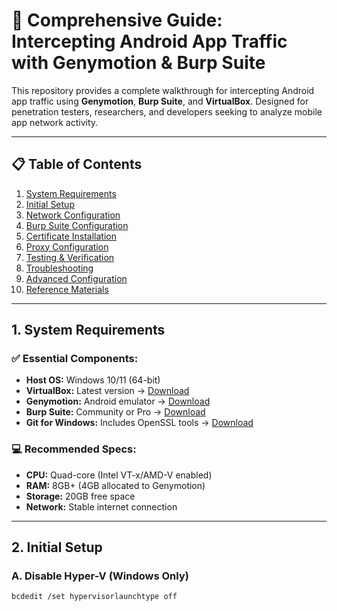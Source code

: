 # 📡 Comprehensive Guide: Intercepting Android App Traffic with Genymotion & Burp Suite

This repository provides a complete walkthrough for intercepting Android app traffic using **Genymotion**, **Burp Suite**, and **VirtualBox**. Designed for penetration testers, researchers, and developers seeking to analyze mobile app network activity.

---

## 📋 Table of Contents

1. [System Requirements](#1-system-requirements)  
2. [Initial Setup](#2-initial-setup)  
3. [Network Configuration](#3-network-configuration)  
4. [Burp Suite Configuration](#4-burp-suite-configuration)  
5. [Certificate Installation](#5-certificate-installation)  
6. [Proxy Configuration](#6-proxy-configuration)  
7. [Testing & Verification](#7-testing--verification)  
8. [Troubleshooting](#8-troubleshooting)  
9. [Advanced Configuration](#9-advanced-configuration)  
10. [Reference Materials](#10-reference-materials)  

---

## 1. System Requirements

### ✅ Essential Components:

- **Host OS:** Windows 10/11 (64-bit)  
- **VirtualBox:** Latest version → [Download](https://www.virtualbox.org/)  
- **Genymotion:** Android emulator → [Download](https://www.genymotion.com/)  
- **Burp Suite:** Community or Pro → [Download](https://portswigger.net/burp)  
- **Git for Windows:** Includes OpenSSL tools → [Download](https://git-scm.com/)

### 💻 Recommended Specs:

- **CPU:** Quad-core (Intel VT-x/AMD-V enabled)  
- **RAM:** 8GB+ (4GB allocated to Genymotion)  
- **Storage:** 20GB free space  
- **Network:** Stable internet connection

---

## 2. Initial Setup

### A. Disable Hyper-V (Windows Only)

```bash
bcdedit /set hypervisorlaunchtype off
